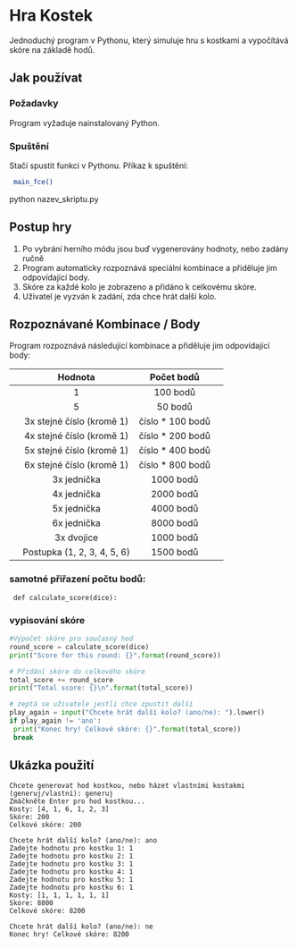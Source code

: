 # Hra Kostek

Jednoduchý program v Pythonu, který simuluje hru s kostkami a vypočítává skóre na základě hodů.

## Jak používat

### Požadavky

Program vyžaduje nainstalovaný Python.

### Spuštění

Stačí spustit funkci v Pythonu. Příkaz k spuštění:
```bash
 main_fce()
```
python nazev_skriptu.py
## Postup hry
1. Po vybrání herního módu jsou buď vygenerovány hodnoty, nebo zadány ručně
2. Program automaticky rozpoznává speciální kombinace a přiděluje jim odpovídající body.
3. Skóre za každé kolo je zobrazeno a přidáno k celkovému skóre.
4. Uživatel je vyzván k zadání, zda chce hrát další kolo.
## Rozpoznávané Kombinace / Body
Program rozpoznává následující kombinace a přiděluje jim odpovídající body:

|           | Hodnota           |   Počet bodů   |           |
|:---------:|:-----------------:|:--------------:|:---------:|
|           |             1     |    100 bodů    |           |
|           |             5     |    50 bodů     |           |
|           |3x stejné číslo (kromě 1)|číslo * 100 bodů|           |
|           |4x stejné číslo (kromě 1)|číslo * 200 bodů|           |
|           |5x stejné číslo (kromě 1)|číslo * 400 bodů|           |
|           |6x stejné číslo (kromě 1)|číslo * 800 bodů|           |
|           |       3x jednička   |   1000 bodů    |           |
|           |       4x jednička   |   2000 bodů    |           |
|           |       5x jednička   |   4000 bodů    |           |
|           |       6x jednička   |   8000 bodů    |           |
|           |       3x dvojice    |   1000 bodů    |           |
|           |Postupka (1, 2, 3, 4, 5, 6)|   1500 bodů    |           |

### samotné přiřazení počtu bodů:
```
 def calculate_score(dice): 
```
### vypisování skóre
```python
#Výpočet skóre pro současný hod
round_score = calculate_score(dice)
print("Score for this round: {}".format(round_score))

# Přidání skóre do celkového skóre
total_score += round_score
print("Total score: {}\n".format(total_score))

# zeptá se uživatele jestli chce zpustit další
play_again = input("Chcete hrát další kolo? (ano/ne): ").lower()
if play_again != 'ano':
 print("Konec hry! Celkové skóre: {}".format(total_score))
 break
```


## Ukázka použití
```
Chcete generovat hod kostkou, nebo házet vlastními kostakmi (generuj/vlastní): generuj
Zmáčkněte Enter pro hod kostkou...
Kosty: [4, 1, 6, 1, 2, 3]
Skóre: 200
Celkové skóre: 200

Chcete hrát další kolo? (ano/ne): ano
Zadejte hodnotu pro kostku 1: 1
Zadejte hodnotu pro kostku 2: 1
Zadejte hodnotu pro kostku 3: 1
Zadejte hodnotu pro kostku 4: 1
Zadejte hodnotu pro kostku 5: 1
Zadejte hodnotu pro kostku 6: 1
Kosty: [1, 1, 1, 1, 1, 1]
Skóre: 8000
Celkové skóre: 8200

Chcete hrát další kolo? (ano/ne): ne
Konec hry! Celkové skóre: 8200
```
